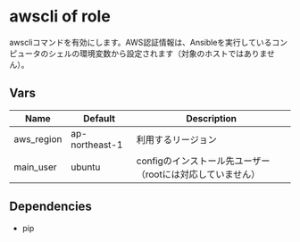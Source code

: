 # awscli of role

awscliコマンドを有効にします。AWS認証情報は、Ansibleを実行しているコンピュータのシェルの環境変数から設定されます（対象のホストではありません）。

## Vars

|Name|Default|Description|
|---|---|---|
|aws_region|ap-northeast-1|利用するリージョン|
|main_user|ubuntu|configのインストール先ユーザー（rootには対応していません）|

## Dependencies

* pip
